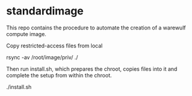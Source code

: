 # standardimage

This repo contains the procedure to automate the creation of a warewulf compute image.

Copy restricted-access files from local

rsync -av /root/image/priv/ ./

Then run install.sh, which prepares the chroot, copies files into it and complete the setup from within the chroot.

./install.sh

